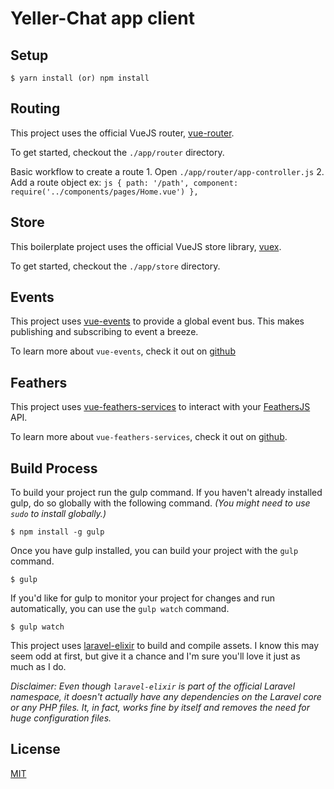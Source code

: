 # Yeller-Chat app client

## Setup

```
$ yarn install (or) npm install
```

## Routing
This project uses the official VueJS router, [vue-router](https://github.com/vuejs/vue-router).

To get started, checkout the `./app/router` directory.

Basic workflow to create a route
    1. Open `./app/router/app-controller.js`
    2. Add a route object ex:
    ```js
        { path: '/path', component: require('../components/pages/Home.vue') },
    ```

## Store
This boilerplate project uses the official VueJS store library, [vuex](https://github.com/vuejs/vuex).

To get started, checkout the `./app/store` directory.

## Events
This project uses [vue-events](https://github.com/cklmercer/vue-events) to
provide a global event bus. This makes publishing and subscribing to event a breeze.

To learn more about `vue-events`, check it out on [github](https://github.com/cklmercer/vue-events)

## Feathers
This project uses [vue-feathers-services](https://github.com/cklmercer/vue-feathers-services)
to interact with your [FeathersJS](https://github.com/feathersjs/feathers) API.

To learn more about `vue-feathers-services`, check it out on [github](https://github.com/cklmercer/vue-feathers-services).

## Build Process
To build your project run the gulp command. If you haven't already installed gulp,
do so globally with the following command. _(You might need to use `sudo` to install globally.)_

```
$ npm install -g gulp
```

Once you have gulp installed, you can build your project with the `gulp` command.

```
$ gulp
```

If you'd like for gulp to monitor your project for changes and run automatically,
you can use the `gulp watch` command.

```
$ gulp watch
```

This project uses [laravel-elixir](https://laravel.com/docs/5.3/elixir) to build
and compile assets. I know this may seem odd at first, but give it a chance and
I'm sure you'll love it just as much as I do.

*Disclaimer: Even though `laravel-elixir` is part of the official Laravel namespace,
it doesn't actually have any dependencies on the Laravel core or any PHP files.
It, in fact, works fine by itself and removes the need for huge configuration files.*

## License
[MIT](https://opensource.org/licenses/MIT)
